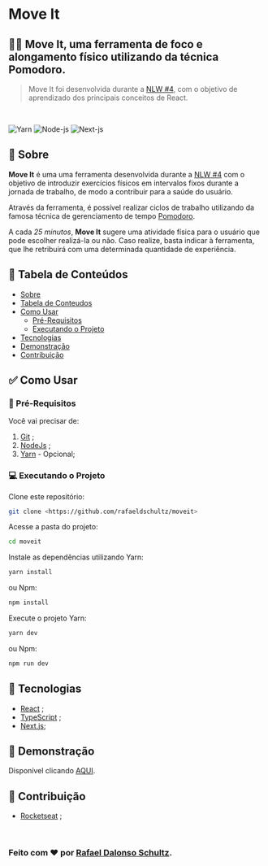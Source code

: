 # Move It

## 🤸‍♂️ **Move It**, uma ferramenta de foco e alongamento físico utilizando da técnica Pomodoro.

> Move It foi desenvolvida durante a [NLW #4](https://nextlevelweek.com/inscricao/4), com o objetivo de aprendizado dos principais conceitos de React.

<br/>

![Yarn](https://img.shields.io/static/v1?label=yarn&message=v1.22.10&color=blue) ![Node-js](https://img.shields.io/static/v1?label=node-js&message=v14.15.5&color=blue) ![Next-js](https://img.shields.io/static/v1?label=next-js&message=v10.0.7&color=blue)

## 📕 **Sobre**

**Move It** é uma uma ferramenta desenvolvida durante a [NLW #4](https://nextlevelweek.com/inscricao/4) com o objetivo de introduzir exercícios físicos em intervalos fixos durante a jornada de trabalho, de modo a contribuir para a saúde do usuário.

Através da ferramenta, é possível realizar ciclos de trabalho utilizando da famosa técnica de gerenciamento de tempo [Pomodoro](https://pt.wikipedia.org/wiki/T%C3%A9cnica_pomodoro).

A cada _25 minutos_, **Move It** sugere uma atividade física para o usuário que pode escolher realizá-la ou não. Caso realize, basta indicar à ferramenta, que lhe retribuirá com uma determinada quantidade de experiência.

## **📌 Tabela de Conteúdos**

<!--ts-->

- [Sobre](#-sobre)
- [Tabela de Conteudos](#-tabela-de-conteúdos)
- [Como Usar](#-como-usar)
  - [Pré-Requisitos](#-pré-requisitos)
  - [Executando o Projeto](#-executando-o-projeto)
- [Tecnologias](#-tecnologias)
- [Demonstração](#-demonstração)
- [Contribuição](#-contribuição)

<!--te-->

## ✅ **Como Usar**

### **📃 Pré-Requisitos**

Você vai precisar de:

1. [Git](https://git-scm.com/) ;
2. [NodeJs](https://nodejs.org/en/) ;
3. [Yarn](https://yarnpkg.com/) - Opcional;

### **💻 Executando o Projeto**

Clone este repositório:

```bash
git clone <https://github.com/rafaeldschultz/moveit>
```

Acesse a pasta do projeto:

```bash
cd moveit
```

Instale as dependências utilizando Yarn:

```bash
yarn install
```

ou Npm:

```bash
npm install
```

Execute o projeto Yarn:

```bash
yarn dev
```

ou Npm:

```bash
npm run dev
```

## 🔨 **Tecnologias**

- [React](https://pt-br.reactjs.org/) ;
- [TypeScript](https://www.typescriptlang.org/) ;
- [Next.js](https://nextjs.org/);

## 👀 **Demonstração**

Disponível clicando [AQUI](https://moveit-five-navy.vercel.app/).

## **👥 Contribuição**

- [Rocketseat](https://rocketseat.com.br/) ;

<br>

### Feito com ❤️ por [Rafael Dalonso Schultz](https://github.com/rafaeldschultz).
